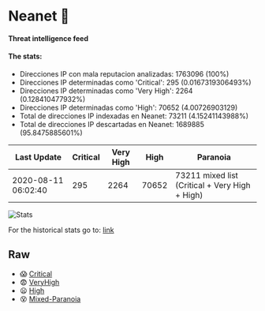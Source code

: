 # Neanet :hocho:
#### Threat intelligence feed
#### The stats:

- Direcciones IP con mala reputacion analizadas: 1763096 (100%)
- Direcciones IP determinadas como 'Critical':  295 (0.0167319306493%)
- Direcciones IP determinadas como 'Very High':  2264 (0.128410477932%)
- Direcciones IP determinadas como 'High':  70652 (4.00726903129)
- Total de direcciones IP indexadas en Neanet:  73211 (4.15241143988%)
- Total de direcciones IP descartadas en Neanet:  1689885 (95.8475885601%)

| Last Update | Critical | Very High | High | Paranoia |
| --- | --- | --- | --- | --- |
| 2020-08-11 06:02:40 | 295 | 2264 | 70652 | 73211 mixed list (Critical + Very High + High)|

![Stats](https://docs.google.com/spreadsheets/d/e/2PACX-1vSnaNMIXVabIpDJjufMlzH7poXnshF3mgd8Is1g9ytUEzVsP5my4Trn8f-xkoLLQ38xpL3HtmUexLo6/pubchart?oid=501124687&format=image)

For the historical stats go to: [link](/stats.csv)
## Raw
- :scream: [Critical](https://raw.githubusercontent.com/JavaGarcia/Neanet/master/blacklists/neanet_critical.txt)
- :fearful: [VeryHigh](https://raw.githubusercontent.com/JavaGarcia/Neanet/master/blacklists/neanet_veryHigh.txtt)
- :frowning: [High](https://raw.githubusercontent.com/JavaGarcia/Neanet/master/blacklists/neanet_high.txt)
- :dizzy_face: [Mixed-Paranoia](https://raw.githubusercontent.com/JavaGarcia/Neanet/master/blacklists/neanet_all.txt)
































































































